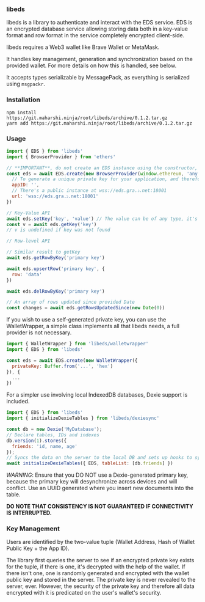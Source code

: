 ### libeds

libeds is a library to authenticate and interact with the EDS service. EDS is an encrypted database service allowing storing data both in a key-value format and row format in the service completely encrypted client-side.

libeds requires a Web3 wallet like Brave Wallet or MetaMask.

It handles key management, generation and synchronization based on the provided wallet. For more details on how this is handled, see below.

It accepts types serializable by MessagePack, as everything is serialized using `msgpackr`.

### Installation

```shell
npm install https://git.maharshi.ninja/root/libeds/archive/0.1.2.tar.gz
yarn add https://git.maharshi.ninja/root/libeds/archive/0.1.2.tar.gz
```

### Usage

```javascript
import { EDS } from 'libeds'
import { BrowserProvider } from 'ethers'

// **IMPORTANT**, do not create an EDS instance using the constructor, use either (new EDS()).initialize or EDS.create
const eds = await EDS.create(new BrowserProvider(window.ethereum, 'any'), {
  // To generate a unique private key for your application, and therefore maintain a different dataset, specify a unique string here.
  appID: '',
  // There's a public instance at wss://eds.gra.১.net:18001
  url: 'wss://eds.gra.১.net:18001'
})

// Key-Value API
await eds.setKey('key', 'value') // The value can be of any type, it's serialized using messagepack.
const v = await eds.getKey('key') 
// v is undefined if key was not found

// Row-level API

// Similar result to getKey
await eds.getRowByKey('primary key')

await eds.upsertRow('primary key', {
  row: 'data'
})

await eds.delRowByKey('primary key')

// An array of rows updated since provided Date
const changes = await eds.getRowsUpdatedSince(new Date(0))
```

If you wish to use a self-generated private key, you can use the WalletWrapper, a simple class implements all that libeds needs, a full provider is not necessary.

```javascript
import { WalletWrapper } from 'libeds/walletwrapper'
import { EDS } from 'libeds'

const eds = await EDS.create(new WalletWrapper({
  privateKey: Buffer.from('...', 'hex')
}), {
  ...
})
```

For a simpler use involving local IndexedDB databases, Dexie support is included.

```javascript
import { EDS } from 'libeds'
import { initializeDexieTables } from 'libeds/dexiesync'

const db = new Dexie('MyDatabase');
// Declare tables, IDs and indexes
db.version(1).stores({
  friends: 'id, name, age'
});
// Syncs the data on the server to the local DB and sets up hooks to sync new changes to the server
await initializeDexieTables({ EDS, tableList: [db.friends] })
```

_WARNING_: Ensure that you DO NOT use a Dexie-generated primary key, because the primary key will desynchronize across devices and will conflict. Use an UUID generated where you insert new documents into the table.

**DO NOTE THAT CONSISTENCY IS NOT GUARANTEED IF CONNECTIVITY IS INTERRUPTED.**

### Key Management

Users are identified by the two-value tuple (Wallet Address, Hash of Wallet Public Key + the App ID).

The library first queries the server to see if an encrypted private key exists for the tuple, if there is one, it's decrypted with the help of the wallet.
If there isn't one, one is randomly generated and encrypted with the wallet public key and stored in the server.
The private key is never revealed to the server, ever. However, the security of the private key and therefore all data encrypted with it is predicated on the user's wallet's security.
